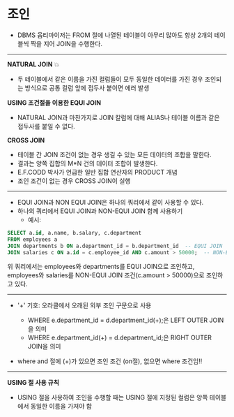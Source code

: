 # 조인

* DBMS 옵티마이저는 FROM 절에 나열된 테이블이 아무리 많아도 항상 2개의 테이블씩 짝을 지어 JOIN을 수행한다.
---
**NATURAL JOIN** 💥
* 두 테이블에서 같은 이름을 가진 컬럼들이 모두 동일한 데이터를 가진 경우 조인되는 방식으로 공통 컬럼 앞에 접두사 붙이면 에러 발생 


**USING 조건절을 이용한 EQUI JOIN**
* NATURAL JOIN과 마찬가지로 JOIN 칼럼에 대해 ALIAS나 테이블 이름과 같은 접두사를 붙일 수 없다.

**CROSS JOIN**
* 테이블 간 JOIN 조건이 없는 경우 생길 수 있는 모든 데이터의 조합을 말한다.
* 결과는 양쪽 집합의 M*N 건의 데이터 조합이 발생한다.
* E.F.CODD 박사가 언급한 일반 집합 연산자의 PRODUCT 개념  
* 조인 조건이 없는 경우 CROSS JOIN이 실행

---

* EQUI JOIN과 NON EQUI JOIN은 하나의 쿼리에서 같이 사용할 수 있다.
* 하나의 쿼리에서 EQUI JOIN과 NON-EQUI JOIN 함께 사용하기
  * 예시:
```sql
SELECT a.id, a.name, b.salary, c.department
FROM employees a
JOIN departments b ON a.department_id = b.department_id  -- EQUI JOIN
JOIN salaries c ON a.id = c.employee_id AND c.amount > 50000;  -- NON-EQUI JOIN
```
위 쿼리에서는 employees와 departments를 EQUI JOIN으로 조인하고, employees와 salaries를 NON-EQUI JOIN 조건(c.amount > 50000)으로 조인하고 있다.

---
* '+' 기호: 오라클에서 오래된 외부 조인 구문으로 사용
  * WHERE e.department_id = d.department_id(+);은 LEFT OUTER JOIN을 의미
  * WHERE e.department_id(+) = d.department_id;은 RIGHT OUTER JOIN을 의미

* where and 절에 (+)가 있으면 조인 조건 (on절), 없으면 where 조건임!!

---
**USING 절 사용 규칙**
* USING 절을 사용하여 조인을 수행할 때는 USING 절에 지정된 컬럼은 양쪽 테이블에서 동일한 이름을 가져야 함